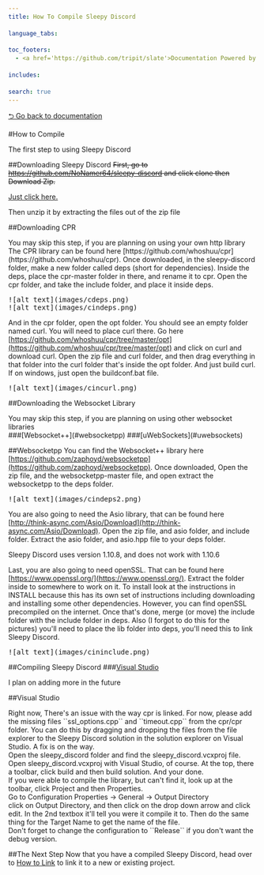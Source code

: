 ```yaml
---
title: How To Compile Sleepy Discord 

language_tabs:

toc_footers:
  - <a href='https://github.com/tripit/slate'>Documentation Powered by Slate</a>

includes:

search: true
---
```

[⮌ Go back to documentation](documentation.html)

#How to Compile
<aside class="notice">
The first step to using Sleepy Discord
</aside>

##Downloading Sleepy Discord
<strike>First, go to https://github.com/NoNamer64/sleepy-discord and click clone then Download Zip.</strike>

[Just click here.](https://github.com/NoNamer64/sleepy-discord/zipball/master)

Then unzip it by extracting the files out of the zip file

##Downloading CPR
<aside class="notice">
You may skip this step, if you are planning on using your own http library
</aside>
The CPR library can be found here [https://github.com/whoshuu/cpr](https://github.com/whoshuu/cpr). Once downloaded, in the sleepy-discord folder, make a new folder called deps (short for dependencies). Inside the deps, place the cpr-master folder in there, and rename it to cpr. Open the cpr folder, and take the include folder, and place it inside deps.
<pre>
![alt text](images/cdeps.png)
![alt text](images/cindeps.png)
</pre>

And in the cpr folder, open the opt folder. You should see an empty folder named curl. You will need to place curl there. Go here [https://github.com/whoshuu/cpr/tree/master/opt](https://github.com/whoshuu/cpr/tree/master/opt) and click on curl and download curl. Open the zip file and curl folder, and then drag everything in that folder into the curl folder that's inside the opt folder. And just build curl. If on windows, just open the buildconf.bat file.
<pre>
![alt text](images/cincurl.png)
</pre>

##Downloading the Websocket Library
<aside class="notice">
You may skip this step, if you are planning on using other websocket libraries
</aside>
###[Websocket++](#websocketpp)
###[uWebSockets](#uwebsockets)

##Websocketpp
You can find the Websocket++ library here [https://github.com/zaphoyd/websocketpp](https://github.com/zaphoyd/websocketpp). Once downloaded, Open the zip file, and the websocketpp-master file, and open extract the websocketpp to the deps folder.
<pre>
![alt text](images/cindeps2.png)
</pre>

You are also going to need the Asio library, that can be found here [http://think-async.com/Asio/Download](http://think-async.com/Asio/Download). Open the zip file, and asio folder, and include folder. Extract the asio folder, and asio.hpp file to your deps folder.
<aside class="notice">
Sleepy Discord uses version 1.10.8, and does not work with 1.10.6
</aside>

Last, you are also going to need openSSL. That can be found here [https://www.openssl.org/](https://www.openssl.org/). Extract the folder inside to somewhere to work on it. To install look at the instructions in INSTALL because this has its own set of instructions including downloading and installing some other dependencies. However, you can find openSSL precompiled on the internet. Once that's done, merge (or move) the include folder with the include folder in deps. Also (I forgot to do this for the pictures) you'll need to place the lib folder into deps, you'll need this to link Sleepy Discord. 
<pre>
![alt text](images/cininclude.png)
</pre>

##Compiling Sleepy Discord
###[Visual Studio](#visual-studio)
<aside class="notice">
I plan on adding more in the future
</aside>

##Visual Studio
<aside class="warning">
Right now, There's an issue with the way cpr is linked. For now, please add the missing files ``ssl_options.cpp`` and ``timeout.cpp`` from the cpr/cpr folder. You can do this by dragging and dropping the files from the file explorer to the Sleepy Discord solution in the solution explorer on Visual Studio. A fix is on the way.
</aside>
Open the sleepy_discord folder and find the sleepy_discord.vcxproj file. Open sleepy_discord.vcxproj with Visual Studio, of course. At the top, there a toolbar, click build and then build solution. And your done.

<aside class="success">
If you were able to compile the library, but can't find it, look up at the toolbar, click Project and then Properties.<br>
Go to Configuration Properties -> General -> Output Directory<br>
click on Output Directory, and then click on the drop down arrow and click edit. In the 2nd textbox it'll tell you were it compile it to.
Then do the same thing for the Target Name to get the name of the file.
</aside>
<aside class="success">
Don't forget to change the configuration to ``Release`` if you don't want the debug version.
</aside>

##The Next Step
Now that you have a compiled Sleepy Discord, head over to [How to Link](link.html) to link it to a new or existing project.
